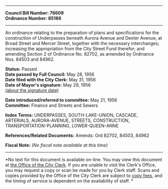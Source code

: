 * * * * *  
  
**Council Bill Number: [](#h0)[](#h2)76609**   
**Ordinance Number: 85186**  
  
* * * * *  
  
An ordinance relating to the preparation of plans and specifications for the construction of Underpasses beneath Aurora Avenue and Dexter Avenue, at Broad Street and Mercer Street, together with the necessary interchanges; increasing the appropriation from the City Street Fund therefor; and amending Section 2 of Ordinance No. 82702, as amended by Ordinance Nos. 84503 and 84962.  
  
**Status:** Passed   
**Date passed by Full Council:** May 28, 1956   
**Date filed with the City Clerk:** May 31, 1956   
**Date of Mayor's signature:** May 29, 1956   
[(about the signature date)](/~public/approvaldate.htm)   
  
  
**Date introduced/referred to committee:** May 21, 1956   
**Committee:** Finance and Streets and Sewers   
  
**Index Terms:** UNDERPASSES, SOUTH-LAKE-UNION, CASCADE, ARTERIALS, AURORA-AVENUE, STREETS, CONSTRUCTION, TRANSPORTATION-PLANNING, LOWER-QUEEN-ANNE  
  
**References/Related Documents:** Amends: Ord 82702, 84503, 84962  
  
**Fiscal Note:** *(No fiscal note available at this time)*  
  
* * * * *  
  
*No text for this document is available on-line. You may view this document at [the Office of the City Clerk](http://www.seattle.gov/leg/clerk/contactUs.htm). If you are unable to visit the Clerk's Office, you may request a copy or scan be made for you by Clerk staff. Scans and copies provided by the Office of the City Clerk are subject to [copy fees](http://clerk.seattle.gov/~public/clerkfees.htm), and the timing of service is dependent on the availability of staff. *  
  
  
